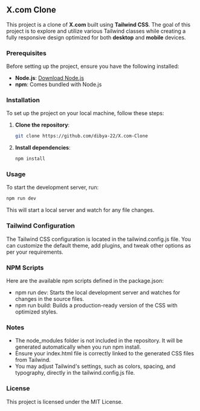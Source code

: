 ## X.com Clone

This project is a clone of **X.com** built using **Tailwind CSS**. The goal of this project is to explore and utilize various Tailwind classes while creating a fully responsive design optimized for both **desktop** and **mobile** devices.


### Prerequisites

Before setting up the project, ensure you have the following installed:

- **Node.js**: [Download Node.js](https://nodejs.org/)
- **npm**: Comes bundled with Node.js

### Installation

To set up the project on your local machine, follow these steps:

1. **Clone the repository**:

    ```bash
    git clone https://github.com/dibya-22/X.com-Clone
    ```

2. **Install dependencies**:

    ```bash
    npm install
    ```

### Usage

To start the development server, run:

```bash
npm run dev
```
This will start a local server and watch for any file changes.

### Tailwind Configuration

The Tailwind CSS configuration is located in the tailwind.config.js file. You can customize the default theme, add plugins, and tweak other options as per your requirements.

### NPM Scripts

Here are the available npm scripts defined in the package.json:

- npm run dev: Starts the local development server and watches for changes in the source files.
- npm run build: Builds a production-ready version of the CSS with optimized styles.

### Notes

- The node_modules folder is not included in the repository. It will be generated automatically when you run npm install.
- Ensure your index.html file is correctly linked to the generated CSS files from Tailwind.
- You may adjust Tailwind's settings, such as colors, spacing, and typography, directly in the tailwind.config.js file.

### License

This project is licensed under the MIT License.